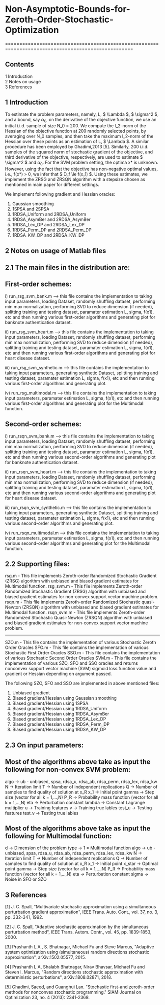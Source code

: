 # Non-Asymptotic-Bounds-for-Zeroth-Order-Stochastic-Optimization
===================================================================================================
	

Contents
--------
1 Introduction                                                                                                  
2 Notes on usage 														    
3 References


                                                       
1 Introduction
--------------

To estimate the problem parameters, namely, L, $ \Lambda $, $ \sigma^2 $, and a bound, say $\alpha_0$, on the derivative of the objective function, we use an initial i.i.d. sample of size N_0 = 200. We compute the l_2-norm of the Hessian of the objective function at 200 randomly selected points, by averaging over N_0 samples, 
and then take the maximum l_2-norm of the Hessian over these points as an estimation of L, $ \Lambda $. A similar procedure has been employed by Ghadimi,2013 [5].  Similarly, 200 i.i.d. samples of the squared norm of stochastic gradient of the objective, and third derivative of the objective, respectively, are used to estimate $ \sigma^2 $ and $\alpha_0$.
For the SVM problem setting, the optima x* is unknown. However, using the fact that the objective has non-negative optimal values, i.e., f(x*) > 0, we infer that $ D_f  \le  f(x_1) $.
Using these estimates, we implement the ZRSG and ZRSQN algorithm with a stepsize chosen as mentioned in main paper for different settings. 


We implement following gradient and Hessian oracles:
1. Gaussian smoothing
2. 1SPSA and 2SPSA	
3. 1RDSA_Uniform and 2RDSA_Uniform
4. 1RDSA_AsymBer and 2RDSA_AsymBer
5. 1RDSA_Lex_DP and 2RDSA_Lex_DP 
6. 1RDSA_Perm_DP and 2RDSA_Perm_DP
7. 1RDSA_KW_DP and 2RDSA_KW_DP


2 Notes on usage of Matlab files
---------------------------------

2.1 The main files in the distribution are:
--------------------------------------------

First-order schemes:
-------------------
i) run_rsg_svm_bank.m --> this file contains the implementation to taking input parameters, loading Dataset, randomly shuffling dataset, performing min max normalization,  performing SVD to reduce dimension (if needed), splitting training and testing dataset, paramater estimation L, sigma, f(x1), etc and then running various first-order algorithms and generating plot for banknote authentication dataset.

ii) run_rsg_svm_heart.m --> this file contains the implementation to taking input parameters, loading Dataset, randomly shuffling dataset, performing min max normalization,  performing SVD to reduce dimension (if needed), splitting training and testing dataset, paramater estimation L, sigma, f(x1), etc and then running various first-order algorithms and generating plot for heart disease dataset.

iii) run_rsg_svm_synthetic.m --> this file contains the implementation to taking input parameters, generating synthetic Dataset, splitting training and testing dataset, paramater estimation L, sigma, f(x1), etc and then running various first-order algorithms and generating plot.

iv) run_rsg_multimodal.m --> this file contains the implementation to taking input parameters, paramater estimation L, sigma, f(x1), etc and then running various first-order algorithms and generating plot for the Multimodal function.


Second-order schemes:
---------------------
i) run_rsqn_svm_bank.m --> this file contains the implementation to taking input parameters, loading Dataset, randomly shuffling dataset, performing min max normalization,  performing SVD to reduce dimension (if needed), splitting training and testing dataset, paramater estimation L, sigma, f(x1), etc and then running various second-order algorithms and generating plot for banknote authentication dataset.

ii) run_rsqn_svm_heart.m --> this file contains the implementation to taking input parameters, loading Dataset, randomly shuffling dataset, performing min max normalization,  performing SVD to reduce dimension (if needed), splitting training and testing dataset, paramater estimation L, sigma, f(x1), etc and then running various second-order algorithms and generating plot for heart disease dataset.

iii) run_rsqn_svm_synthetic.m --> this file contains the implementation to taking input parameters, generating synthetic Dataset, splitting training and testing dataset, paramater estimation L, sigma, f(x1), etc and then running various second-order algorithms and generating plot.

iv) run_rsqn_multimodal.m --> this file contains the implementation to taking input parameters, paramater estimation L, sigma, f(x1), etc and then running various second-order algorithms and generating plot for the Multimodal function.



2.2 Supporting files:
---------------------
rsg.m - This file implements Zeroth-order Randomized Stochastic Gradient (ZRSG) algorithm with unbiased and biased gradient estimates for Multimodal function.
rsg_svm.m - This file implements Zeroth-order Randomized Stochastic Gradient (ZRSG) algorithm with unbiased and biased gradient estimates for non-convex support vector machine problem.
rsqn.m - This file implements Zeroth-order Randomized Stochastic quasi-Newton (ZRSQN) algorithm with unbiased and biased gradient estimates for Multimodal function.
rsqn_svm.m - This file implements Zeroth-order Randomized Stochastic Quasi-Newton (ZRSQN) algorithm with unbiased and biased gradient estimates for non-convex support vector machine problem.

------------------------------------------

SZO.m - This file contains the implementation of various Stochastic Zeroth Order Oracles
SFO.m - This file contains the implementation of various Stochastic First Order Oracles
SSO.m - This file contains the implementation of various Stochastic Second Order Oracles
SVM.m - This file contains the implementation of various SZO, SFO and SSO oracles and returns nonconvex support vector machine (SVM) sigmoid loss function value and gradient or Hessian depending on argument passed.

The following SZO, SFO and SSO are implemented in above mentioned files:
1. Unbiased gradient
2. Biased gradient/Hessian using Gaussian smoothing
3. Biased gradient/Hessian using 1SPSA
4. Biased gradient/Hessian using 1RDSA_Uniform
5. Biased gradient/Hessian using 1RDSA_AsymBer
6. Biased gradient/Hessian using 1RDSA_Lex_DP
7. Biased gradient/Hessian using 1RDSA_Perm_DP
8. Biased gradient/Hessian using 1RDSA_KW_DP



2.3 On input parameters: 
-------------------------

Most of the algorithms above take as input the following for non-convex SVM problem:
------------------------------------------------------------------------------------
algo -> ub - unbiased, spsa, rdsa_u, rdsa_ab, rdsa_perm, rdsa_lex, rdsa_kw
N -> Iteration limit
T -> Number of independent replications
Q -> Number of samples to find quality of solution at x_R
x_1 -> Initial point
gamma -> Step size (vector for all k = 1,...,N)
P_R -> Probability mass function (vector for all k = 1,...,N)
eta -> Perturbation constant
lambda -> Constant Lagrange multiplier
u -> Training features
v -> Training true lables 
test_u -> Testing features
test_v -> Testing true lables 



Most of the algorithms above take as input the following for Multimodal function:
---------------------------------------------------------------------------------
d -> Dimension of the problem
type -> 1 = Multimodal function
algo -> ub - unbiased, spsa, rdsa_u, rdsa_ab, rdsa_perm, rdsa_lex,
rdsa_kw
N -> Iteration limit
T -> Number of independent replications
Q -> Number of samples to find quality of solution at x_R
x_1 -> Initial point
x_star -> Optimal point
gamma -> Step size (vector for all k = 1,...,N)
P_R -> Probability mass function (vector for all k = 1,...,N)
eta -> Perturbation constant
sigma -> Noise in SFO or SZO




3 References
------------
[1] J. C. Spall, "Multivariate stochastic approximation using a simultaneous perturbation gradient approximation", IEEE Trans. Auto. Cont., vol. 37, no. 3, pp. 332-341, 1992.

[2] J. C. Spall, "Adaptive stochastic approximation by the simultaneous perturbation method", IEEE Trans. Autom. Contr., vol. 45, pp. 1839-1853, 2000.

[3] Prashanth L.A., S. Bhatnagar, Michael Fu and Steve Marcus, "Adaptive system optimization using (simultaneous) random directions stochastic approximation", arXiv:1502.05577, 2015.

[4] Prashanth L A, Shalabh Bhatnagar, Nirav Bhavsar, Michael Fu and Steven I. Marcus, "Random directions stochastic approximation with deterministic perturbations", 	arXiv:1808.02871, 2018.

[5] Ghadimi, Saeed, and Guanghui Lan. "Stochastic first-and zeroth-order methods for nonconvex stochastic programming." SIAM Journal on Optimization 23, no. 4 (2013): 2341-2368.

